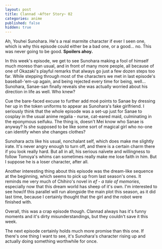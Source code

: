 ```yaml
---
layout: post
title: Clannad ~After Story~ 02
categories: anime
published: false
hidden: true
---
```

Ah, Youhei Sunohara. He's a real marmite character if ever I seen one, which is why this episode could either be a bad one, or a good... no. This was never going to be good. **Spoilers ahoy.**

In this week's episode, we get to see Sunohara making a fool of himself much moreso than usual, and in front of many more people, all because of one of Okazaki's playful remarks that always go just a few dozen steps too far. While stepping through most of the characters we met in last episode's baseball-'em-up again, and being rejected every time for being, well... Sunohara, Sanae-san finally reveals she was actually worried about his direction in life as well. Who knew?

Cue the bare-faced excuse to further add mo&eacute; points to Sanae by dressing her up in the token uniforms to appear as Sunohara's fake girlfriend. I seriously think that the whole episode was a set-up just for Sanae to cosplay in the usual anime regalia - nurse, cat-eared maid, culminating in the eponymous seifuku. The thing is, doesn't Mei know who Sanae is anyway? Is she supposed to be like some sort of magical girl who no-one can identify when she changes clothes?

Sunohara acts like his usual, nonchalant self, which does make me slightly irate. It's never angry enough to turn off, and there is a certain charm there if you look really hard. But all in all, his serious na&iuml;vete and willingness to follow Tomoya's whims can sometimes really make me lose faith in him. But I suppose he is a loser character, after all.

Another interesting thing about this episode was the dream-like sequence at the beginning, which seems to pick up from last season's ones. It reminds me very much of Chihiro's novel in *ef - a tale of memories*, especially now that this dream world has sheep of it's own. I'm interested to see how/if this parallel will run alongside the main plot this season, as it did last time, because I certainly thought that the girl and the robot were finished with.

Overall, this was a crap episode though. Clannad always has it's funny moments and it's dirty misunderstandings, but they couldn't save it this week.

The next episode certainly holds much more promise than this one. If there's one thing I want to see, it's Sunohara's character rising up and actually doing something worthwhile for once.
